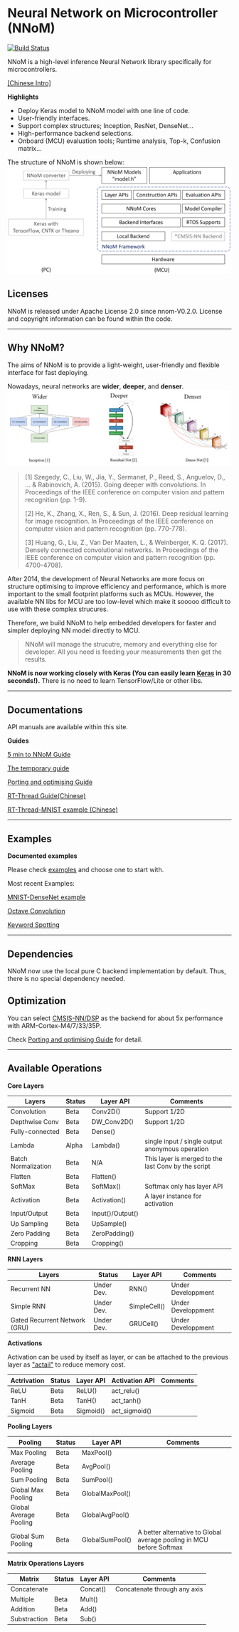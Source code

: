 # Neural Network on Microcontroller (NNoM)

[![Build Status](https://travis-ci.org/majianjia/nnom.svg?branch=master)](https://travis-ci.org/majianjia/nnom)

NNoM is a high-level inference Neural Network library specifically for microcontrollers. 

[[Chinese Intro]](rt-thread_guide.md)

**Highlights**

- Deploy Keras model to NNoM model with one line of code.
- User-friendly interfaces.
- Support complex structures; Inception, ResNet, DenseNet...
- High-performance backend selections.
- Onboard (MCU) evaluation tools; Runtime analysis, Top-k, Confusion matrix... 

The structure of NNoM is shown below:
![](figures/nnom_structure.png)

## Licenses

NNoM is released under Apache License 2.0 since nnom-V0.2.0. 
License and copyright information can be found within the code.

---

## Why NNoM?
The aims of NNoM is to provide a light-weight, user-friendly and flexible interface for fast deploying.

Nowadays, neural networks are **wider**, **deeper**, and **denser**.
![](figures/nnom_wdd.png)
>[1] Szegedy, C., Liu, W., Jia, Y., Sermanet, P., Reed, S., Anguelov, D., ... & Rabinovich, A. (2015). Going deeper with convolutions. In Proceedings of the IEEE conference on computer vision and pattern recognition (pp. 1-9).
>
>[2] He, K., Zhang, X., Ren, S., & Sun, J. (2016). Deep residual learning for image recognition. In Proceedings of the IEEE conference on computer vision and pattern recognition (pp. 770-778).
>
>[3] Huang, G., Liu, Z., Van Der Maaten, L., & Weinberger, K. Q. (2017). Densely connected convolutional networks. In Proceedings of the IEEE conference on computer vision and pattern recognition (pp. 4700-4708).


After 2014, the development of Neural Networks are more focus on structure optimising to improve efficiency and performance, which is more important to the small footprint platforms such as MCUs. 
However, the available NN libs for MCU are too low-level which make it sooooo difficult to use with these complex strucures. 

Therefore, we build NNoM to help embedded developers for faster and simpler deploying NN model directly to MCU. 
> NNoM will manage the strucutre, memory and everything else for developer. All you need is feeding your measurements then get the results. 

**NNoM is now working closely with Keras (You can easily learn [**Keras**](https://keras.io/) in 30 seconds!).**
There is no need to learn TensorFlow/Lite or other libs.  


---

## Documentations
API manuals are available within this site. 

**Guides**

[5 min to NNoM Guide](guide_5_min_to_nnom.md)

[The temporary guide](A_Temporary_Guide_to_NNoM.md)

[Porting and optimising Guide](Porting_and_Optimisation_Guide.md) 

[RT-Thread Guide(Chinese)](rt-thread_guide.md)

[RT-Thread-MNIST example (Chinese)](example_mnist_simple_cn.md)

---

## Examples

**Documented examples**

Please check [examples](https://github.com/majianjia/nnom/tree/master/examples) and choose one to start with. 

Most recent Examples:

[MNIST-DenseNet example](https://github.com/majianjia/nnom/tree/master/examples/mnist-densenet)

[Octave Convolution](https://github.com/majianjia/nnom/tree/master/examples/octave-conv)

[Keyword Spotting](https://github.com/majianjia/nnom/tree/master/examples/keyword_spotting)

---


## Dependencies

NNoM now use the local pure C backend implementation by default. Thus, there is no special dependency needed. 

## Optimization
You can select [CMSIS-NN/DSP](https://github.com/ARM-software/CMSIS_5/tree/develop/CMSIS/NN) as the backend for about 5x performance with ARM-Cortex-M4/7/33/35P. 

Check [Porting and optimising Guide](Porting_and_Optimisation_Guide.md) for detail. 


---
## Available Operations

**Core Layers**

| Layers | Status |Layer API|Comments|
| ------ |-- |--|--|
| Convolution  | Beta|Conv2D()|Support 1/2D|
| Depthwise Conv | Beta|DW_Conv2D()|Support 1/2D|
| Fully-connected | Beta| Dense()| |
| Lambda |Alpha| Lambda() |single input / single output anonymous operation| 
| Batch Normalization |Beta | N/A| This layer is merged to the last Conv by the script|
| Flatten|Beta | Flatten()| |
| SoftMax|Beta | SoftMax()| Softmax only has layer API| 
| Activation|Beta| Activation()|A layer instance for activation|
| Input/Output |Beta | Input()/Output()| |
| Up Sampling | Beta|UpSample()||
| Zero Padding | Beta |ZeroPadding()||
| Cropping | Beta |Cropping()||

**RNN Layers**

| Layers | Status |Layer API|Comments|
| ------ |-- |--|--|
| Recurrent NN | Under Dev.| RNN()| Under Developpment |
| Simple RNN | Under Dev. | SimpleCell()| Under Developpment |
| Gated Recurrent Network (GRU)| Under Dev. | GRUCell()| Under Developpment |

**Activations**

Activation can be used by itself as layer, or can be attached to the previous layer as ["actail"](docs/A_Temporary_Guide_to_NNoM.md#addictionlly-activation-apis) to reduce memory cost.

| Actrivation | Status |Layer API|Activation API|Comments|
| ------ |-- |--|--|--|
| ReLU  | Beta|ReLU()|act_relu()||
| TanH | Beta|TanH()|act_tanh()||
|Sigmoid|Beta| Sigmoid()|act_sigmoid()||

**Pooling Layers**

| Pooling | Status |Layer API|Comments|
| ------ |-- |--|--|
| Max Pooling  | Beta|MaxPool()||
| Average Pooling | Beta|AvgPool()||
| Sum Pooling | Beta|SumPool()| |
| Global Max Pooling  | Beta|GlobalMaxPool()||
| Global Average Pooling | Beta|GlobalAvgPool()||
| Global Sum Pooling | Beta|GlobalSumPool()|A better alternative to Global average pooling in MCU before Softmax|

**Matrix Operations Layers**

| Matrix | Status |Layer API|Comments|
| ------ |-- |--|--|
| Concatenate | | Concat()| Concatenate through any axis|
| Multiple  |Beta |Mult()||
| Addition  | Beta|Add()||
| Substraction  | Beta|Sub()||
